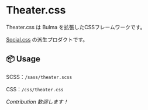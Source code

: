 # Theater.css

Theater.css は Bulma を拡張したCSSフレームワークです。

[Social.css](https://github.com/mtsgi/social-css) の派生プロダクトです。

## 📦 Usage

SCSS：`/sass/theater.scss`

CSS：`/css/theater.css`

*Contribution 歓迎します！*
